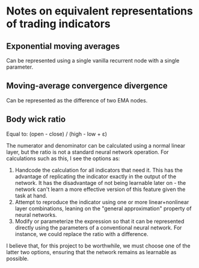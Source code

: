 # Notes on equivalent representations of trading indicators

## Exponential moving averages

Can be represented using a single vanilla recurrent node with a single parameter.

## Moving-average convergence divergence

Can be represented as the difference of two EMA nodes.

## Body wick ratio

Equal to: (open - close) / (high - low + &epsilon;)

The numerator and denominator can be calculated using a normal linear layer, but the ratio is not a standard neural network operation. For calculations such as this, I see the options as:

1. Handcode the calculation for all indicators that need it. This has the advantage of replicating the indicator exactly in the output of the network. It has the disadvantage of not being learnable later on - the network can't learn a more effective version of this feature given the task at hand.
1. Attempt to reproduce the indicator using one or more linear+nonlinear layer combinations, leaning on the "general approximation" property of neural networks.
1. Modify or parameterize the expression so that it can be represented directly using the parameters of a conventional neural network. For instance, we could replace the ratio with a difference.

I believe that, for this project to be worthwhile, we must choose one of the latter two options, ensuring that the network remains as learnable as possible.
